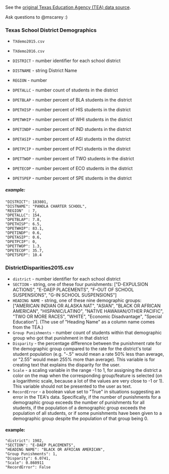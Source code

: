 See the [original Texas Education Agency (TEA) data source](https://rptsvr1.tea.texas.gov/adhocrpt/Disciplinary_Data_Products/Download_Region_Districts.html).

Ask questions to @mscarey :)


### Texas School District Demographics
- `TXdemo2015.csv`
- `TXdemo2016.csv`

- `DISTRICT` - number identifier for each school district
- `DISTNAME` - string District Name
- `REGION`   - number
- `DPETALLC` - number count of students in the district
- `DPETBLAP` - number percent of BLA students in the district
- `DPETHISP` - number percent of HIS students in the district
- `DPETWHIP` - number percent of WHI students in the district
- `DPETINDP` - number percent of IND students in the district
- `DPETASIP` - number percent of ASI students in the district
- `DPETPCIP` - number percent of PCI students in the district
- `DPETTWOP` - number percent of TWO students in the district
- `DPETECOP` - number percent of ECO students in the district
- `DPETSPEP` - number percent of SPE students in the district

##### example:
```
"DISTRICT": 183801,
"DISTNAME": "PANOLA CHARTER SCHOOL",
"REGION"  : 7,
"DPETALLC": 154,
"DPETBLAP": 7.8,
"DPETHISP": 6.5,
"DPETWHIP": 83.1,
"DPETINDP": 0.6,
"DPETASIP": 0.6,
"DPETPCIP": 0,
"DPETTWOP": 1.3,
"DPETECOP": 35.7,
"DPETSPEP": 10.4
```

### DistrictDisparities2015.csv

- `district` - number identifier for each school district
- `SECTION` - string, one of these four punishments: ["D-EXPULSION ACTIONS", "E-DAEP PLACEMENTS", "F-OUT OF SCHOOL SUSPENSIONS", "G-IN SCHOOL SUSPENSIONS"]
- `HEADING NAME` - string, one of these nine demographic groups: ["AMERICAN INDIAN OR ALASKA NAT", "ASIAN", "BLACK OR AFRICAN AMERICAN", "HISPANIC/LATINO", "NATIVE HAWAIIAN/OTHER PACIFIC", "TWO OR MORE RACES", "WHITE", "Economic Disadvantage", "Special Education"]. (The use of "Heading Name" as a column name comes from the TEA.)
- `Group Punishments` - number count of students within that demographic group who got that punishment in that district
- `Disparity` - the percentage difference between the punishment rate for the demographic group compared to the rate for the district's total student population (e.g. "-.5" would mean a rate 50% less than average, or "2.55" would mean 255% more than average). This variable is for creating text that explains the disparity for the user.
- `Scale` - a scaling variable in the range -1 to 1, for assigning the district a color on the map when the corresponding group/feature is selected (on a logarithmic scale, because a lot of the values are very close to -1 or 1). This variable should not be presented to the user as text.
- `RecordError` - a boolean value set to "True" in situations suggesting an error in the TEA's data. Specifically, if the number of punishments for a demographic group exceeds the number of punishments for all students, if the population of a demographic group exceeds the population of all students, or if some punishments have been given to a demographic group despite the population of that group being 0.

#### example:
```
"district": 1902,
"SECTION": "E-DAEP PLACEMENTS",
"HEADING NAME": "BLACK OR AFRICAN AMERICAN",
"Group Punishments": 1,
"Disparity": 6.0741,
"Scale": 0.860911
"RecordError": False

```
